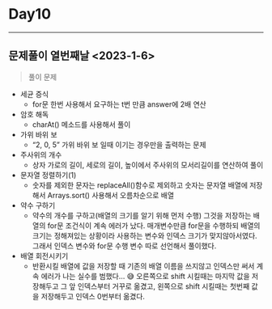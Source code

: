 # Day10

---

## 문제풀이 열번째날 <2023-1-6>

> 풀이 문제
>
- 세균 증식
    - for문 한번 사용해서 요구하는 t번 만큼 answer에 2배 연산
- 암호 해독
    - charAt() 메소드를 사용해서 풀이
- 가위 바위 보
    - “2, 0, 5” 가위 바위 보 일때 이기는 경우만을 출력하는 문제
- 주사위의 개수
    - 상자 가로의 길이, 세로의 길이, 높이에서 주사위의 모서리길이를 연산하여 풀이
- 문자열 정렬하기(1)
    - 숫자를 제외한 문자는 replaceAll()함수로 제외하고 숫자는 문자열 배열에 저장해서 Arrays.sort() 사용해서 오름차순으로 배열
- 약수 구하기
    - 약수의 개수를 구하고(배열의 크기를 알기 위해 먼저 수행)  그것을 저장하는 배열의 for문 조건식이 계속 에러가 났다. 매개변수만큼 for문을 수행하되 배열의 크기는 정해져있는 상황이라 사용하는 변수와 인덱스 크기가 맞지않아서였다. 그래서 인덱스 변수와 for문 수행 변수 따로 선언해서 풀이했다.
- 배열 회전시키기
    - 반환시킬 배열에 값을 저장할 때 기존의 배열 이름을 쓰지않고 인덱스만 써서 계속 에러가 나는 실수를 범했다… 😅 오른쪽으로 shift 시킬때는 마지막 값을 저장해두고 그 앞 인덱스부터 거꾸로 옮겼고, 왼쪽으로 shift 시킬때는 첫번째 값을 저장해두고 인덱스 0번부터 옮겼다.